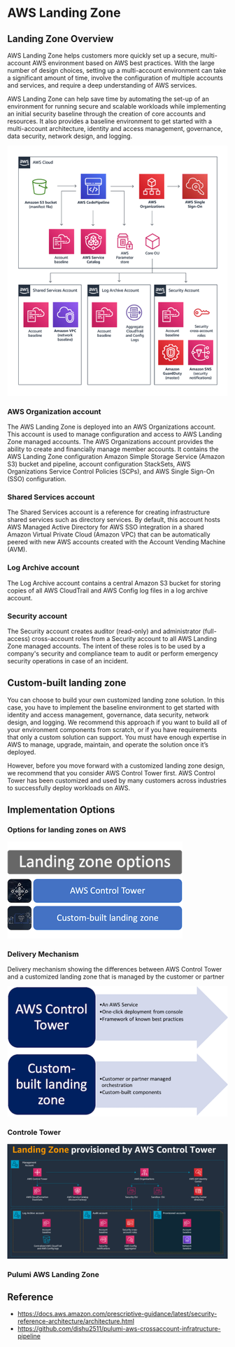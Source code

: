 # AWS Landing Zone

## Landing Zone Overview

AWS Landing Zone helps customers more quickly set up a secure, multi-account AWS environment based on AWS best practices. With the large number of design choices, setting up a multi-account environment can take a significant amount of time, involve the configuration of multiple accounts and services, and require a deep understanding of AWS services.

AWS Landing Zone can help save time by automating the set-up of an environment for running secure and scalable workloads while implementing an initial security baseline through the creation of core accounts and resources. It also provides a baseline environment to get started with a multi-account architecture, identity and access management, governance, data security, network design, and logging.

![AWS Landing Zone solution ](images/82dcb0e6542e77f8476a3806f93d6ecb8f9f812640553e5ea796329d25244d88.png)  

### AWS Organization account
The AWS Landing Zone is deployed into an AWS Organizations account. This account is used to manage configuration and access to AWS Landing Zone managed accounts. The AWS Organizations account provides the ability to create and financially manage member accounts. It contains the AWS Landing Zone configuration Amazon Simple Storage Service (Amazon S3) bucket and pipeline, account configuration StackSets, AWS Organizations Service Control Policies (SCPs), and AWS Single Sign-On (SSO) configuration.

### Shared Services account
The Shared Services account is a reference for creating infrastructure shared services such as directory services. By default, this account hosts AWS Managed Active Directory for AWS SSO integration in a shared Amazon Virtual Private Cloud (Amazon VPC) that can be automatically peered with new AWS accounts created with the Account Vending Machine (AVM).

### Log Archive account
The Log Archive account contains a central Amazon S3 bucket for storing copies of all AWS CloudTrail and AWS Config log files in a log archive account.

### Security account
The Security account creates auditor (read-only) and administrator (full-access) cross-account roles from a Security account to all AWS Landing Zone managed accounts. The intent of these roles is to be used by a company's security and compliance team to audit or perform emergency security operations in case of an incident.

## Custom-built landing zone

You can choose to build your own customized landing zone solution. In this case, you have to implement the baseline environment to get started with identity and access management, governance, data security, network design, and logging. We recommend this approach if you want to build all of your environment components from scratch, or if you have requirements that only a custom solution can support. You must have enough expertise in AWS to manage, upgrade, maintain, and operate the solution once it’s deployed.

However, before you move forward with a customized landing zone design, we recommend that you consider AWS Control Tower first. AWS Control Tower has been customized and used by many customers across industries to successfully deploy workloads on AWS. 

## Implementation Options

### Options for landing zones on AWS

![picture 2](images/7c2bf47ed973dd40a540b4c05edf6550d8e2d1549f3bf614479b4a6bed6506fc.png)  

    
### Delivery Mechanism

Delivery mechanism showing the differences between AWS Control Tower and a customized landing zone that is managed by the customer or partner

![picture 3](images/9bf619e94e23524255355ceaf227034c09a5ff71bf7fe0290843d1c1e27905a2.png)  

### Controle Tower

![picture 4](images/37ade04570000a98691dff4ace5909f4a22a0b50b225aee1234536cb274b1099.png)  

### Pulumi AWS Landing Zone


## Reference
- https://docs.aws.amazon.com/prescriptive-guidance/latest/security-reference-architecture/architecture.html
- https://github.com/dishu2511/pulumi-aws-crossaccount-infratructure-pipeline
